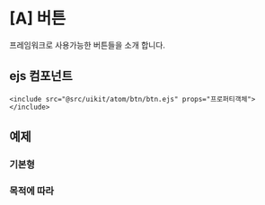 <!--
본 가이드는 사용법 예제를 위한 간단 가이드파일 입니다.
-->
# [A] 버튼
프레임워크로 사용가능한 버튼들을 소개 합니다.

## ejs 컴포넌트
<div class="highlight">

```
<include src="@src/uikit/atom/btn/btn.ejs" props="프로퍼티객체"></include>
```

</div>

## 예제

### 기본형
<div class="example">
    <include src="@src/uikit/atom/btn/btn.ejs" props="{text:'버튼'}"></include>
</div>

### 목적에 따라
<div class="example"> 
    <include src="@src/uikit/atom/btn/btn.ejs" props="{preset:'submit'}"></include>
    <include src="@src/uikit/atom/btn/btn.ejs" props="{preset:'cancel'}"></include>
</div>

